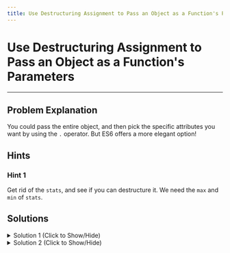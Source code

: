 ```yaml
---
title: Use Destructuring Assignment to Pass an Object as a Function's Parameters
---
```

# Use Destructuring Assignment to Pass an Object as a Function's Parameters

---
## Problem Explanation

You could pass the entire object, and then pick the specific attributes you want by using the `.` operator. But ES6 offers a more elegant option!

## Hints

### Hint 1

Get rid of the `stats`, and see if you can destructure it. We need the `max` and `min` of `stats`.


## Solutions

<details><summary>Solution 1 (Click to Show/Hide)</summary>

```javascript
const half = (function() {
  "use strict"; // do not change this line

  // change code below this line
  return function half({ max, min }) {
    // use function argument destructuring
    return (max + min) / 2.0;
  };
  // change code above this line
})();
```

Notice that we are destructuring `stats` to pass two of its attributes - `max` and `min` - to the function. Don't forget to the modify the second return statement. Change `stats.max` to just `max`, and change `stats.min` to just `min`.
</details>


<details><summary>Solution 2 (Click to Show/Hide)</summary>

Here is another solution that works. Not much of a difference, other than the fact that the function doesn't have a name.

```javascript
const half = (function() {
  "use strict"; // do not change this line

  // change code below this line
  return ({ max, min }) => {
    // use function argument destructuring
    return (max + min) / 2.0;
  };
  // change code above this line
})();
```
</details>
